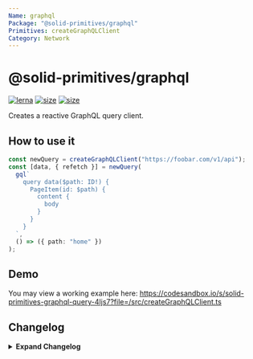 ```yaml
---
Name: graphql
Package: "@solid-primitives/graphql"
Primitives: createGraphQLClient
Category: Network
---
```


# @solid-primitives/graphql

[![lerna](https://img.shields.io/badge/maintained%20with-lerna-cc00ff.svg)](https://lerna.js.org/)
[![size](https://img.shields.io/bundlephobia/minzip/@solid-primitives/audio)](https://bundlephobia.com/package/@solid-primitives/graphql)
[![size](https://img.shields.io/npm/v/@solid-primitives/graphql)](https://www.npmjs.com/package/@solid-primitives/graphql)

Creates a reactive GraphQL query client.

## How to use it

```ts
const newQuery = createGraphQLClient("https://foobar.com/v1/api");
const [data, { refetch }] = newQuery(
  gql`
    query data($path: ID!) {
      PageItem(id: $path) {
        content {
          body
        }
      }
    }
  `,
  () => ({ path: "home" })
);
```

## Demo

You may view a working example here: https://codesandbox.io/s/solid-primitives-graphql-query-4ljs7?file=/src/createGraphQLClient.ts

## Changelog

<details>
<summary><b>Expand Changelog</b></summary>

1.0.0

Initial commit and publish of primitive.

</details>
